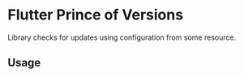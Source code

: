 # Flutter Prince of Versions

Library checks for updates using configuration from some resource.

## Usage

